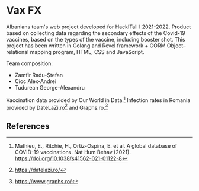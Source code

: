 # Vax FX

Albanians team's web project developed for HackITall I 2021-2022.
Product based on collecting data regarding the secondary effects of the Covid-19 vaccines, based on the types of the vaccine, including booster shot.
This project has been written in Golang and Revel framework + GORM Object–relational mapping program, HTML, CSS and JavaScript.

Team composition:
- Zamfir Radu-Ștefan
- Cioc Alex-Andrei
- Tudurean George-Alexandru

Vaccination data provided by Our World in Data.[^1]
Infection rates in Romania provided by DateLaZi.ro[^2] and Graphs.ro.[^3]

## References
[^1]: Mathieu, E., Ritchie, H., Ortiz-Ospina, E. et al. A global database of COVID-19 vaccinations. Nat Hum Behav (2021). https://doi.org/10.1038/s41562-021-01122-8
[^2]: https://datelazi.ro/
[^3]: https://www.graphs.ro/

